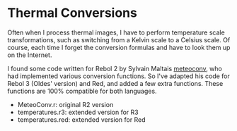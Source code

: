 # Thermal Conversions

Often when I process thermal images, I have to perform temperature scale transformations, such as switching from a Kelvin scale to a Celsius scale. Of course, each time I forget the conversion formulas and have to look them up on the Internet.


I found some code written for Rebol 2 by Sylvain Maltais [meteoconv](https://www.gladir.com/CODER/REBOL/meteoconv.htm), who had implemented various conversion functions. So I've adapted his code for Rebol 3 (Oldes' version) and Red, and added a few extra functions. These functions are 100% compatible for both languages.

* MeteoConv.r: original R2 version
* temperatures.r3: extended version for R3
* temperatures.red: extended version for Red


